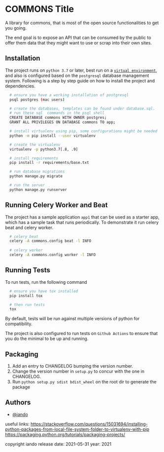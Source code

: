 
# COMMONS Title

A library for commons, that is most of the open source functionalities to get you going.

The end goal is to expose an API that can be consumed by the public to offer them data that they might want to use or scrap into their own sites.


## Installation 

The project runs on `python 3.7` or later, best run on a [`virtual environment`](https://virtualenv.pypa.io/en/latest/), and also is configured based on the `postgresql` database management system.
Following is a step by step guide on how to install the project and dependencies.

```bash
  # ensure you have a working installation of postgresql
  psql postgres (mac users)

  # create the databases, templates can be found under database.sql.
  # run these sql  commands in the psql shell
  CREATE DATABASE commons WITH OWNER postgres;
  GRANT ALL PRIVILEGES ON DATABASE commons TO app;

  # install virtualenv using pip, some configurations might be needed
  python -m pip install --user virtualenv

  # create the virtualenv
  virtualenv -p python3.7[.8, .9]

  # install requirements
  pip install -r requirements/base.txt

  # run database migrations
  python manage.py migrate

  # run the server
  python manage.py runserver
```

## Running Celery Worker and Beat

The project has a sample application `app1` that can be used as a starter app, which has a sample task that runs periodically.
To demonstrate it run celery beat and celery worker.

```bash
  # celery beat
  celery -A commons.config beat -l INFO
  
  # celery worker
  celery -A commons.config worker -l INFO
```

    
## Running Tests

To run tests, run the following command

```bash
  # ensure you have tox installed
  pip install tox

  # then run tests
  tox
```

By default, tests will be run against multiple versions of python for compatibility.


The project is also configured to run tests on `Github Actions` to ensure that you do the minimal to be up and running.


## Packaging

1. Add an entry to CHANGELOG bumping the version number.
2. Change the version number in ``setup.py`` to concur with the one in CHANGELOG.
3. Run ``python setup.py sdist bdist_wheel`` on the root dir to generate the package

  
## Authors

- [@iando](https://www.github.com/iando)

useful links:
https://stackoverflow.com/questions/15031694/installing-python-packages-from-local-file-system-folder-to-virtualenv-with-pip
https://packaging.python.org/tutorials/packaging-projects/


copyright iando
release date: 2021-05-31
year: 2021